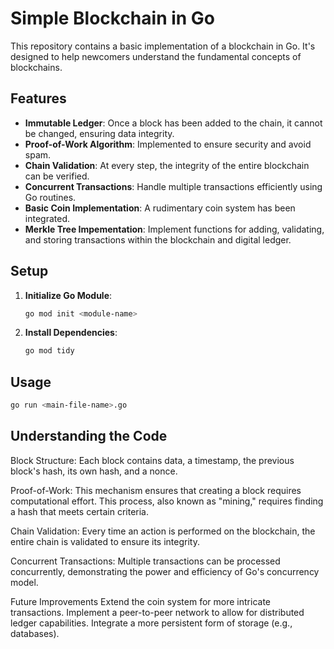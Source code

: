 # Simple Blockchain in Go

This repository contains a basic implementation of a blockchain in Go. It's designed to help newcomers understand the fundamental concepts of blockchains.

## Features

- **Immutable Ledger**: Once a block has been added to the chain, it cannot be changed, ensuring data integrity.
- **Proof-of-Work Algorithm**: Implemented to ensure security and avoid spam.
- **Chain Validation**: At every step, the integrity of the entire blockchain can be verified.
- **Concurrent Transactions**: Handle multiple transactions efficiently using Go routines.
- **Basic Coin Implementation**: A rudimentary coin system has been integrated.
- **Merkle Tree Impementation**: Implement functions for adding, validating, and storing
 transactions within the blockchain and digital ledger.


## Setup

1. **Initialize Go Module**:
    ```bash
    go mod init <module-name>
    ```

2. **Install Dependencies**:
    ```bash
    go mod tidy
    ```

## Usage

```bash
go run <main-file-name>.go
```




## Understanding the Code
Block Structure:
Each block contains data, a timestamp, the previous block's hash, its own hash, and a nonce.

Proof-of-Work:
This mechanism ensures that creating a block requires computational effort. This process, also known as "mining," requires finding a hash that meets certain criteria.

Chain Validation:
Every time an action is performed on the blockchain, the entire chain is validated to ensure its integrity.

Concurrent Transactions:
Multiple transactions can be processed concurrently, demonstrating the power and efficiency of Go's concurrency model.

Future Improvements
Extend the coin system for more intricate transactions.
Implement a peer-to-peer network to allow for distributed ledger capabilities.
Integrate a more persistent form of storage (e.g., databases).
